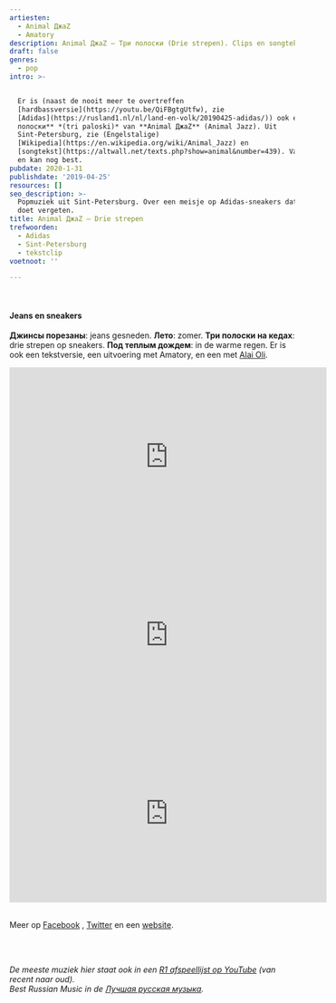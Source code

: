 ```yaml
---
artiesten:
  - Animal ДжаZ
  - Amatory
description: Animal ДжаZ – Три полоски (Drie strepen). Clips en songtekst.
draft: false
genres:
  - pop
intro: >-


  Er is (naast de nooit meer te overtreffen
  [hardbassversie](https://youtu.be/QiFBgtgUtfw), zie
  [Adidas](https://rusland1.nl/nl/land-en-volk/20190425-adidas/)) ook een **Три
  полоски** *(tri paloski)* van **Animal ДжаZ** (Animal Jazz). Uit
  Sint-Petersburg, zie (Engelstalige)
  [Wikipedia](https://en.wikipedia.org/wiki/Animal_Jazz) en
  [songtekst](https://altwall.net/texts.php?show=animal&number=439). Van 2009,
  en kan nog best. 
pubdate: 2020-1-31
publishdate: '2019-04-25'
resources: []
seo_description: >-
  Popmuziek uit Sint-Petersburg. Over een meisje op Adidas-sneakers dat de regen
  doet vergeten.
title: Animal ДжаZ – Drie strepen
trefwoorden:
  - Adidas
  - Sint-Petersburg
  - tekstclip
voetnoot: ''

---
```



<br/>


#### Jeans en sneakers
**Джинсы порезаны**: jeans gesneden. **Лето**: zomer. **Три полоски на кедах**: drie strepen op sneakers. **Под теплым дождем**: in de warme regen. Er is ook een tekstversie, een uitvoering met Amatory, en een met [Alai Oli](https://youtu.be/Bi4X8iXwy9I).

<iframe width="560" height="315" src="https://www.youtube.com/embed/spDy95Sww6k" frameborder="0" allow="accelerometer; autoplay; encrypted-media; gyroscope; picture-in-picture" allowfullscreen></iframe> 



<iframe width="560" height="315" src="https://www.youtube.com/embed/czlg64LxNe8" frameborder="0" allow="accelerometer; autoplay; encrypted-media; gyroscope; picture-in-picture" allowfullscreen></iframe>



<iframe width="560" height="315" src="https://www.youtube.com/embed/-eU08OL1U54" frameborder="0" allow="accelerometer; autoplay; encrypted-media; gyroscope; picture-in-picture" allowfullscreen></iframe> 

<br/>

<br/>

Meer op [Facebook](https://www.facebook.com/animaljazzband/) , [Twitter](https://twitter.com/animaljazzband) en een [website](http://animaljazz.com/). 

<br/>

<br/>

*De meeste muziek hier staat ook in een [R1 afspeellijst op YouTube](https://www.youtube.com/playlist?list=PLeE-zqOrSLhxfIpK2vuUJNCKSzyVBi0yM) (van recent naar oud).* <br/>
*Best Russian Music in de [Лучшая русская музыка](https://www.youtube.com/playlist?list=PLeE-zqOrSLhxTFYDvlwUu4hYby9DojwoD).*


